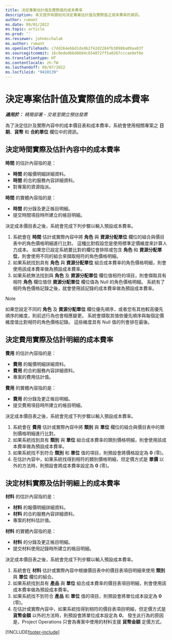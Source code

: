 ```yaml
---
title: 決定專案估計值及實際值的成本費率
description: 本文提供有關如何決定專案估計值及實際值之成本費率的資訊。
author: rumant
ms.date: 09/01/2022
ms.topic: article
ms.prod: ''
ms.reviewer: johnmichalak
ms.author: rumant
ms.openlocfilehash: c7dd264ebbd1da9b2f42d2284fb38988a09aa03f
ms.sourcegitcommit: 16c9eded66d60d4c654872ff5a0267cccae9ef0e
ms.translationtype: HT
ms.contentlocale: zh-TW
ms.lasthandoff: 09/07/2022
ms.locfileid: "9410139"
---
```

# <a name="determine-cost-rates-for-project-estimates-and-actuals"></a>決定專案估計值及實際值的成本費率

_**適用於：** 精簡部署 - 交易至開立預估發票_

為了決定估計及實際內容中的成本價目表和成本費率，系統會使用相關專案之 **日期**、**貨幣** 和 **合約單位** 欄位中的資訊。

## <a name="determining-cost-rates-in-estimate-and-actual-contexts-for-time"></a>決定時間實際及估計內容中的成本費率

**時間** 的估計內容指的是：

- **時間** 的報價明細詳細資料。
- **時間** 的合約服務內容詳細資料。
- 對專案的資源指派。

**時間** 的實體內容指的是：

- **時間** 的分錄及更正帳目明細。
- 提交時間項目時所建立的帳目明細。

決定成本價目表之後，系統會完成下列步驟以輸入預設成本費率。

1. 系統會在 **時間** 估計或實際內容中將 **角色** 與 **資源分配單位** 欄位的組合與價目表中的角色價格明細進行比對。 這種比對假設您是使用標準定價維度來計算人力成本。 如果您已設定系統要比對的欄位會排除或包含 **角色** 和 **資源分配單位**，則會使用不同的組合來擷取相符的角色價格明細。
1. 如果系統找到具有 **角色** 與 **資源分配單位** 組合成本費率的角色價格明細，則會使用該成本費率做為預設成本費率。
1. 如果系統無法找到與 **角色** 及 **資源分配單位** 欄位值相符的項目，則會擷取具有相符 **角色** 欄位值但 **資源分配單位** 欄位值為 Null 的角色價格明細。 系統有了相符角色價格記錄之後，就會使用該記錄的成本費率做為預設成本費率。

> [!NOTE]
> 如果您設定不同的 **角色** 及 **資源分配單位** 欄位優先順序，或者您有其他較高優先順序的維度，則前述行為也會相應變更。 系統會擷取其值依優先順序與每個定價維度值比對相符的角色價格記錄。 這些維度具有 Null 值的列會排在最後。

## <a name="determining-cost-rates-on-actual-and-estimate-lines-for-expense"></a>決定費用實際及估計明細的成本費率

**費用** 的估計內容指的是：

- **費用** 的報價明細詳細資料。
- **費用** 的合約服務內容詳細資料。
- 專案的費用估計值。

**費用** 的實體內容指的是：

- **費用** 的分錄及更正帳目明細。
- 提交費用項目時所建立的帳目明細。

決定成本價目表之後，系統會完成下列步驟以輸入預設成本費率。

1. 系統會在 **費用** 估計或實際內容中將 **類別** 與 **單位** 欄位的組合與價目表中的類別價格明細進行比對。
1. 如果系統找到具有 **類別** 與 **單位** 組合成本費率的類別價格明細，則會使用該成本費率做為預設成本費率。
1. 如果系統找不到符合 **類別** 和 **單位** 值的項目，則預設會將價格設定為 **0** (零)。
1. 在估計內容中，如果系統找得到相符的類別價格明細，但定價方式是 **單價** 以外的方法時，則預設會將成本費率設定為 **0** (零)。

## <a name="determining-cost-rates-on-actual-and-estimate-lines-for-material"></a>決定材料實際及估計明細上的成本費率

**材料** 的估計內容指的是：

- **材料** 的報價明細詳細資料。
- **材料** 的合約服務內容詳細資料。
- 專案的材料估計值。

**材料** 的實體內容指的是：

- **材料** 的分錄及更正帳目明細。
- 提交材料使用記錄時所建立的帳目明細。

決定成本價目表之後，系統會完成下列步驟以輸入預設成本費率。

1. 系統會在 **材料** 估計或實際內容中根據價目表中的價目表項目明細來使用 **類別** 與 **單位** 欄位的組合。
1. 如果系統找到具有 **產品** 與 **單位** 組合成本費率的價目表項目明細，則會使用該成本費率做為預設成本費率。
1. 如果系統找不到符合 **產品** 和 **單位** 值的項目，則預設會將單位成本設定為 **0** (零)。
1. 在估計或實際內容中，如果系統找得到相符的價目表項目明細，但定價方式是 **貨幣金額** 以外的方法時，則預設會將單位成本設定為 **0**。 發生此行為的原因是，Project Operations 只會為專案中使用的材料支援 **貨幣金額** 定價方式。

[!INCLUDE[footer-include](../../includes/footer-banner.md)]
